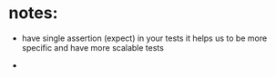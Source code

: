 # notes:

- have single assertion (expect) in your tests
  it helps us to be more specific and have more scalable tests

- 